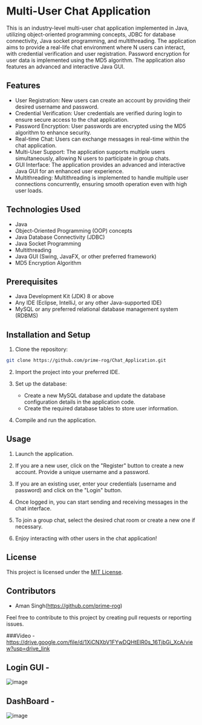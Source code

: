 # Multi-User Chat Application

This is an industry-level multi-user chat application implemented in Java, utilizing object-oriented programming concepts, JDBC for database connectivity, Java socket programming, and multithreading. The application aims to provide a real-life chat environment where N users can interact, with credential verification and user registration. Password encryption for user data is implemented using the MD5 algorithm. The application also features an advanced and interactive Java GUI.

## Features

- User Registration: New users can create an account by providing their desired username and password.
- Credential Verification: User credentials are verified during login to ensure secure access to the chat application.
- Password Encryption: User passwords are encrypted using the MD5 algorithm to enhance security.
- Real-time Chat: Users can exchange messages in real-time within the chat application.
- Multi-User Support: The application supports multiple users simultaneously, allowing N users to participate in group chats.
- GUI Interface: The application provides an advanced and interactive Java GUI for an enhanced user experience.
- Multithreading: Multithreading is implemented to handle multiple user connections concurrently, ensuring smooth operation even with high user loads.

## Technologies Used

- Java
- Object-Oriented Programming (OOP) concepts
- Java Database Connectivity (JDBC)
- Java Socket Programming
- Multithreading
- Java GUI (Swing, JavaFX, or other preferred framework)
- MD5 Encryption Algorithm

## Prerequisites

- Java Development Kit (JDK) 8 or above
- Any IDE (Eclipse, IntelliJ, or any other Java-supported IDE)
- MySQL or any preferred relational database management system (RDBMS)

## Installation and Setup

1. Clone the repository:

```bash
git clone https://github.com/prime-rog/Chat_Application.git
```

2. Import the project into your preferred IDE.

3. Set up the database:
   - Create a new MySQL database and update the database configuration details in the application code.
   - Create the required database tables to store user information.

4. Compile and run the application.

## Usage

1. Launch the application.

2. If you are a new user, click on the "Register" button to create a new account. Provide a unique username and a password.

3. If you are an existing user, enter your credentials (username and password) and click on the "Login" button.

4. Once logged in, you can start sending and receiving messages in the chat interface.

5. To join a group chat, select the desired chat room or create a new one if necessary.

6. Enjoy interacting with other users in the chat application!

## License

This project is licensed under the [MIT License](LICENSE).

## Contributors

- Aman Singh(https://github.com/prime-rog)

Feel free to contribute to this project by creating pull requests or reporting issues. 

###Video - https://drive.google.com/file/d/1XiCNXbV1FYwDQHtEIR0s_16TjbGi_XcA/view?usp=drive_link


## Login GUI - 
![image](https://github.com/prime-rog/Chat_Application/assets/83567814/3938b194-2e9d-4755-9e98-3df29530a057)
## DashBoard -
![image](https://github.com/prime-rog/Chat_Application/assets/83567814/35cba252-144c-412d-8f22-a733fa8e5f26)

